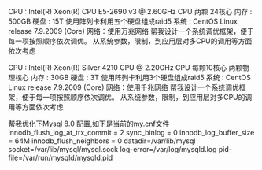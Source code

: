 CPU : Intel(R) Xeon(R) CPU E5-2690 v3 @ 2.60GHz CPU 两颗 24核心
内存 : 500GB
硬盘 : 15T 使用阵列卡利用五个硬盘组成raid5
系统 : CentOS Linux release 7.9.2009 (Core)
网络：使用万兆网络
帮我设计一个系统调优框架，便于每一项按照顺序依次调优。
从系统参数，限制，到应用层对多CPU的调用等方面依次考虑


CPU :  Intel(R) Xeon(R) Silver 4210 CPU @ 2.20GHz CPU 每颗10核心 两颗物理核心
内存 : 30GB
硬盘 : 3T 使用阵列卡利用3个硬盘组成raid5
系统 : CentOS Linux release 7.9.2009 (Core)
网络：使用千兆网络
帮我设计一个系统调优框架，便于每一项按照顺序依次调优。
从系统参数，限制，到应用层对多CPU的调用等方面依次考虑

帮我优化下Mysql 8.0 配置,如下是当前的my.cnf文件
innodb_flush_log_at_trx_commit = 2
sync_binlog = 0
innodb_log_buffer_size = 64M
innodb_flush_neighbors = 0
datadir=/var/lib/mysql
socket=/var/lib/mysql/mysql.sock
log-error=/var/log/mysqld.log
pid-file=/var/run/mysqld/mysqld.pid